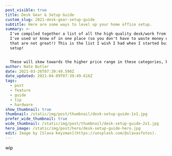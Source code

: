 ```yaml
---
post_visible: true
title: Desk Gear & Setup Guide
custom_slug: 2021-desk-gear-setup-guide
subtitle: Here are some ways to level up your home office setup.
summary: >-
  I've compiled together a list of all the high quality desk/work from home gear
  I've used or know of in one place (so you don't have to waste money on things
  that are not great!) This is the list I wish I had when I started building my
  setup!


  These will skew towards the higher price range in these categories, but I'll try to include any budget options I know that are solid, or I've personally tested. Generally, I'm looking at a balance of quality, aesthetic and price range. I'll call out anything in this list that I haven't personally owned or used.
author: Nate Butler
date: 2021-03-26T07:39:49.590Z
date_updated: 2021-04-09T07:39:49.616Z
tags:
  - post
  - feature
  - guide
  - tip
  - hardware
show_thumbnail: true
thumbnail: /static/img/post/thumbnail/desk-setup-guide-1x1.jpg
prefer_wide_thumbnail: true
wide_thumbnail: /static/img/post/thumbnail/desk-setup-guide-2x1.jpg
hero_image: /static/img/post/hero/desk-setup-guide-hero.jpg
edit: Image by [Slava Keyzman](https://unsplash.com/@slavasfotos).
---
```

wip